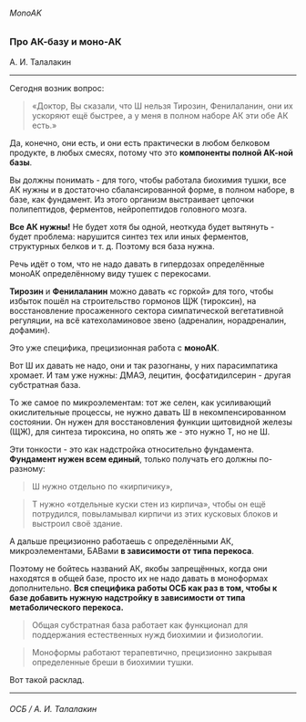 ###### MonoAK
### Про АК-базу и моно-АК
А. И. Талалакин

***
Сегодня возник вопрос:
> «Доктор, Вы сказали, что Ш нельзя Тирозин, Фенилаланин, они их ускоряют ещё быстрее, а у меня в полном наборе АК эти обе АК есть.»

Да, конечно, они есть, и они есть практически в любом белковом продукте, в любых смесях, потому что это **компоненты полной АК-ной базы**.

Вы должны понимать - для того, чтобы работала биохимия тушки, все АК нужны и в достаточно сбалансированной форме, в полном наборе, в базе, как фундамент. Из этого организм выстраивает цепочки полипептидов, ферментов, нейропептидов головного мозга.

**Все АК нужны!** Не будет хотя бы одной, неоткуда будет вытянуть - будет проблема: нарушится синтез тех или иных ферментов, структурных белков и т. д. Поэтому вся база нужна.

Речь идёт о том, что не надо давать в гипердозах определённые моноАК определённому виду тушек с перекосами.

**Тирозин** и **Фенилаланин** можно давать «с горкой» для того, чтобы избыток пошёл на строительство гормонов ЩЖ (тироксин), на восстановление просаженного сектора симпатической вегетативной регуляции, на всё катехоламиновое звено (адреналин, норадреналин, дофамин).

Это уже специфика, прецизионная работа с **моноАК**. 

Вот Ш их давать не надо, они и так разогнаны, у них парасимпатика хромает. И там уже нужны: ДМАЭ, лецитин, фосфатидилсерин - другая субстратная база.

То же самое по микроэлементам: тот же селен, как усиливающий окислительные процессы, не нужно давать Ш в некомпенсированном состоянии. Он нужен для восстановления функции щитовидной железы (ЩЖ), для синтеза тироксина, но опять же - это нужно Т, но не Ш.

Эти тонкости - это как надстройка относительно фундамента. **Фундамент нужен всем единый**, только получать его должны по-разному: 

> Ш нужно отдельно по «кирпичику»,

> Т нужно «отдельные куски стен из кирпича», чтобы он ещё потрудился, повыламывал кирпичи из этих кусковых блоков и выстроил своё здание.

А дальше прецизионно работаешь с определёнными АК, микроэлементами, БАВами **в зависимости от типа перекоса**.

Поэтому не бойтесь названий АК, якобы запрещённых, когда они находятся в общей базе, просто их не надо давать в моноформах дополнительно. **Вся специфика работы ОСБ как раз в том, чтобы к базе добавить нужную надстройку в зависимости от типа метаболического перекоса.**

> Общая субстратная база работает как функционал для поддержания естественных нужд биохимии и физиологии. 

> Моноформы работают терапевтично, прецизионно закрывая определенные бреши в биохимии тушки. 

Вот такой расклад.

***
###### ОСБ / А. И. Талалакин
